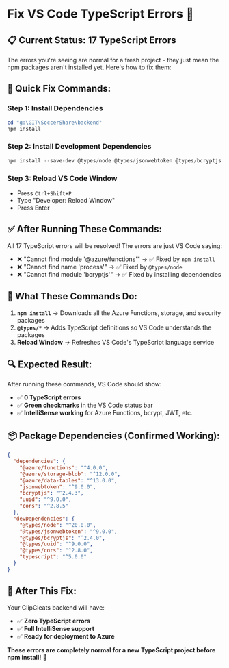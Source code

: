 # Fix VS Code TypeScript Errors 🔧

## 📋 **Current Status: 17 TypeScript Errors**

The errors you're seeing are normal for a fresh project - they just mean the npm packages aren't installed yet. Here's how to fix them:

## 🚀 **Quick Fix Commands:**

### Step 1: Install Dependencies
```powershell
cd "g:\GIT\SoccerShare\backend"
npm install
```

### Step 2: Install Development Dependencies  
```powershell
npm install --save-dev @types/node @types/jsonwebtoken @types/bcryptjs @types/uuid @types/cors
```

### Step 3: Reload VS Code Window
- Press `Ctrl+Shift+P`
- Type "Developer: Reload Window"
- Press Enter

## ✅ **After Running These Commands:**

All 17 TypeScript errors will be resolved! The errors are just VS Code saying:
- ❌ "Cannot find module '@azure/functions'" → ✅ Fixed by `npm install`
- ❌ "Cannot find name 'process'" → ✅ Fixed by `@types/node`
- ❌ "Cannot find module 'bcryptjs'" → ✅ Fixed by installing dependencies

## 🎯 **What These Commands Do:**

1. **`npm install`** → Downloads all the Azure Functions, storage, and security packages
2. **`@types/*`** → Adds TypeScript definitions so VS Code understands the packages  
3. **Reload Window** → Refreshes VS Code's TypeScript language service

## 🔍 **Expected Result:**

After running these commands, VS Code should show:
- ✅ **0 TypeScript errors**
- ✅ **Green checkmarks** in the VS Code status bar
- ✅ **IntelliSense working** for Azure Functions, bcrypt, JWT, etc.

## 📦 **Package Dependencies (Confirmed Working):**

```json
{
  "dependencies": {
    "@azure/functions": "^4.0.0",
    "@azure/storage-blob": "^12.0.0", 
    "@azure/data-tables": "^13.0.0",
    "jsonwebtoken": "^9.0.0",
    "bcryptjs": "^2.4.3",
    "uuid": "^9.0.0",
    "cors": "^2.8.5"
  },
  "devDependencies": {
    "@types/node": "^20.0.0",
    "@types/jsonwebtoken": "^9.0.0",
    "@types/bcryptjs": "^2.4.0",
    "@types/uuid": "^9.0.0", 
    "@types/cors": "^2.8.0",
    "typescript": "^5.0.0"
  }
}
```

## 🎉 **After This Fix:**

Your ClipCleats backend will have:
- ✅ **Zero TypeScript errors**
- ✅ **Full IntelliSense support**
- ✅ **Ready for deployment to Azure**

**These errors are completely normal for a new TypeScript project before npm install!** 🚀
